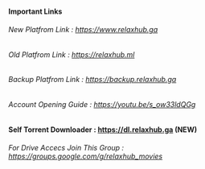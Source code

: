 #### Important Links

###### New Platfrom Link	:   <https://www.relaxhub.ga>

###### Old Platfrom Link	:   <https://relaxhub.ml>

###### Backup Platfrom Link	:   <https://backup.relaxhub.ga>

###### Account Opening Guide	:   <https://youtu.be/s_ow33ldQGg>

#### Self Torrent Downloader	:   <https://dl.relaxhub.ga> (NEW)

###### For Drive Accecs Join This Group	:   <https://groups.google.com/g/relaxhub_movies>
